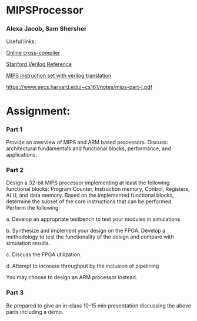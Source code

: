 # MIPSProcessor

### Alexa Jacob, Sam Shersher


Useful links:

[Online cross-compiler](https://godbolt.org/)

[Stanford Verilog Reference](https://web.stanford.edu/class/ee183/handouts_win2003/VerilogQuickRef.pdf)

[MIPS instruction set with verilog translation](https://inst.eecs.berkeley.edu/~cs61c/resources/MIPS_Green_Sheet.pdf)

https://www.eecs.harvard.edu/~cs161/notes/mips-part-I.pdf

# Assignment:

### Part 1

Provide an overview of MIPS and ARM based processors. Discuss: architectural fundamentals and
functional blocks, performance, and applications.

### Part 2

Design a 32-bit MIPS processor implementing at least the following functional blocks: Program Counter,
Instruction memory, Control, Registers, ALU, and data memory. Based on the implemented functional
blocks, determine the subset of the core instructions that can be performed. Perform the following:

a. Develop an appropriate testbench to test your modules in simulations

b. Synthesize and implement your design on the FPGA. Develop a methodology to test the
functionality of the design and compare with simulation results.

c. Discuss the FPGA utilization.

d. Attempt to increase throughput by the inclusion of pipelining

You may choose to design an ARM processor instead.

### Part 3

Be prepared to give an in-class 10-15 min presentation discussing the above parts including a demo.
